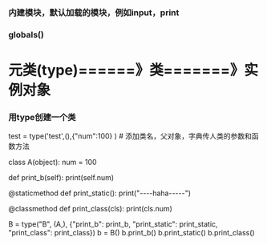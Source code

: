 ### 内建模块，默认加载的模块，例如input，print

### globals()


# 元类(type)======》类=======》实例对象
   
### 用type创建一个类
test = type('test',(),{"num":100} ) # 添加类名，父对象，字典传人类的参数和函数方法

class A(object):
    num = 100

def print_b(self):
    print(self.num)

@staticmethod
def print_static():
    print("----haha-----")

@classmethod
def print_class(cls):
    print(cls.num) 

B = type("B", (A,), {"print_b": print_b, "print_static": print_static, "print_class": print_class})
b = B()
b.print_b()
b.print_static()
b.print_class()